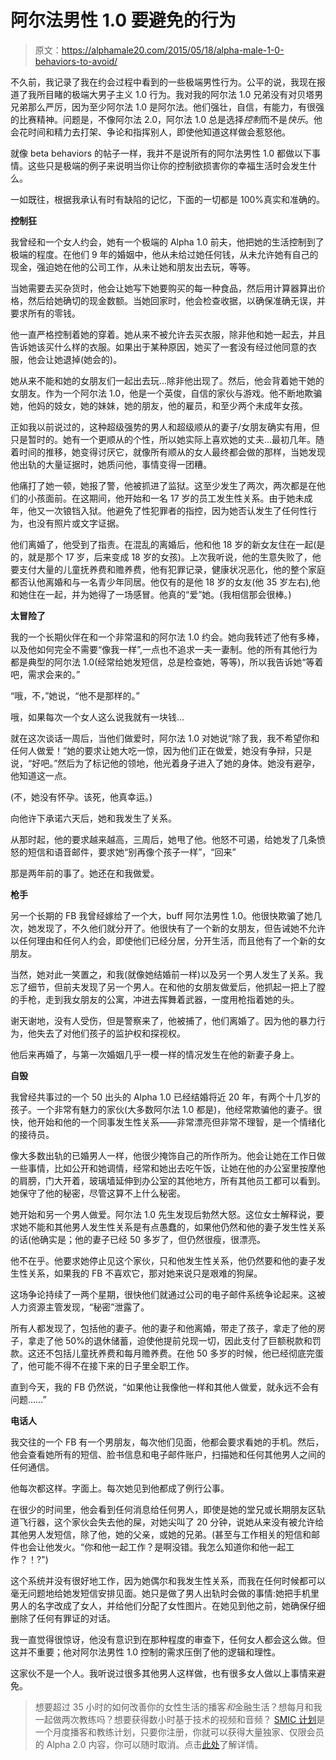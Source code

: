 # 阿尔法男性 1.0 要避免的行为

> 原文：<https://alphamale20.com/2015/05/18/alpha-male-1-0-behaviors-to-avoid/>

不久前，我记录了我在约会过程中看到的一些极端男性行为。公平的说，我现在报道了我所目睹的极端大男子主义 1.0 行为。我对我的阿尔法 1.0 兄弟没有对贝塔男兄弟那么严厉，因为至少阿尔法 1.0 是阿尔法。他们强壮，自信，有能力，有很强的比赛精神。问题是，不像阿尔法 2.0，阿尔法 1.0 总是选择*控制*而不是*快乐*。他会花时间和精力去打架、争论和指挥别人，即使他知道这样做会惹怒他。

就像 beta behaviors 的帖子一样，我并不是说所有的阿尔法男性 1.0 都做以下事情。这些只是极端的例子来说明当你让你的控制欲损害你的幸福生活时会发生什么。

一如既往，根据我承认有时有缺陷的记忆，下面的一切都是 100%真实和准确的。

**控制狂**

我曾经和一个女人约会，她有一个极端的 Alpha 1.0 前夫，他把她的生活控制到了极端的程度。在他们 9 年的婚姻中，他从未给过她任何钱，从未允许她有自己的现金，强迫她在他的公司工作，从未让她和朋友出去玩，等等。

当她需要去买杂货时，他会让她写下她要购买的每一种食品，然后用计算器算出价格，然后给她确切的现金数额。当她回家时，他会检查收据，以确保准确无误，并要求所有的零钱。

他一直严格控制着她的穿着。她从来不被允许去买衣服，除非他和她一起去，并且告诉她该买什么样的衣服。如果出于某种原因，她买了一套没有经过他同意的衣服，他会让她退掉(她会的)。

她从来不能和她的女朋友们一起出去玩...除非他出现了。然后，他会背着她干她的女朋友。作为一个阿尔法 1.0，他是一个英俊，自信的家伙与游戏。他不断地欺骗她，他妈的妓女，她的妹妹，她的朋友，他的雇员，和至少两个未成年女孩。

正如我以前说过的，这种超级强势的男人和超级顺从的妻子/女朋友确实有用，但只是暂时的。她有一个更顺从的个性，所以她实际上喜欢她的丈夫...最初几年。随着时间的推移，她变得讨厌它，就像所有顺从的女人最终都会做的那样，当她发现他出轨的大量证据时，她质问他，事情变得一团糟。

他痛打了她一顿，她报了警，他被抓进了监狱。这至少发生了两次，两次都是在他们的小孩面前。在这期间，他开始和一名 17 岁的员工发生性关系。由于她未成年，他又一次锒铛入狱。他避免了性犯罪者的指控，因为她否认发生了任何性行为，也没有照片或文字证据。

他们离婚了，他受到了指责。在混乱的离婚后，他和他 18 岁的新女友住在一起(是的，就是那个 17 岁，后来变成 18 岁的女孩)。上次我听说，他的生意失败了，他要支付大量的儿童抚养费和赡养费，他有犯罪记录，健康状况恶化，他的整个家庭都否认他离婚和与一名青少年同居。他仅有的是他 18 岁的女友(他 35 岁左右),他和她住在一起，并为她得了一场感冒。他真的“爱”她。(我相信那会很棒。)

**太冒险了**

我的一个长期伙伴在和一个非常温和的阿尔法 1.0 约会。她向我转述了他有多棒，以及他如何完全不需要“像我一样”,一点也不追求一夫一妻制。他的所有其他行为都是典型的阿尔法 1.0(经常给她发短信，总是检查她，等等)，所以我告诉她“等着吧，需求会来的。”

“哦，不，”她说，“他不是那样的。”

哦，如果每次一个女人这么说我就有一块钱...

就在这次谈话一周后，当他们做爱时，阿尔法 1.0 对她说“除了我，我不希望你和任何人做爱！”她的要求让她大吃一惊，因为他们正在做爱，她没有争辩，只是说，“好吧。”然后为了标记他的领地，他光着身子进入了她的身体。她没有避孕，他知道这一点。

(不，她没有怀孕。该死，他真幸运。)

向他许下承诺六天后，她和我发生了关系。

从那时起，他的要求越来越高，三周后，她甩了他。他怒不可遏，给她发了几条愤怒的短信和语音邮件，要求她“别再像个孩子一样”，“回来”

那是两年前的事了。她还在和我做爱。

**枪手**

另一个长期的 FB 我曾经嫁给了一个大，buff 阿尔法男性 1.0。他很快欺骗了她几次，她发现了，不久他们就分开了。他很快有了一个新的女朋友，但告诫她不允许以任何理由和任何人约会，即使他们已经分居，分开生活，而且他有了一个新的女朋友。

当然，她对此一笑置之，和我(就像她结婚前一样)以及另一个男人发生了关系。我忘了细节，但前夫发现了另一个男人。在和他的女朋友做爱后，他抓起一把上了膛的手枪，走到我女朋友的公寓，冲进去挥舞着武器，一度用枪指着她的头。

谢天谢地，没有人受伤，但是警察来了，他被捕了，他们离婚了。因为他的暴力行为，他失去了对他们孩子的监护权和探视权。

他后来再婚了，与第一次婚姻几乎一模一样的情况发生在他的新妻子身上。

**自毁**

我曾经共事过的一个 50 出头的 Alpha 1.0 已经结婚将近 20 年，有两个十几岁的孩子。一个非常有魅力的家伙(大多数阿尔法 1.0 都是)，他经常欺骗他的妻子。很快，他开始和他的一个同事发生性关系——非常漂亮但非常不理智，是一个情绪化的接待员。

像大多数出轨的已婚男人一样，他很少掩饰自己的所作所为。他会让她在工作日做一些事情，比如公开和她调情，经常和她出去吃午饭，让她在他的办公室里按摩他的肩膀，门大开着，玻璃墙延伸到办公室的其他地方，所有其他员工都可以看到。她保守了他的秘密，尽管这算不上什么秘密。

她开始和另一个男人做爱。阿尔法 1.0 先生发现后勃然大怒。这位女士解释说，要求她不能和其他男人发生性关系是有点愚蠢的，如果他仍然和他的妻子发生性关系的话(他确实是；他的妻子已经 50 多岁了，但仍然很瘦，很漂亮。

他不在乎。他要求她停止见这个家伙，只和他发生性关系，他仍然要和他的妻子发生性关系，如果我的 FB 不喜欢它，那对她来说只是艰难的狗屎。

这场争论持续了一两个星期，很快他们就通过公司的电子邮件系统争论起来。这被人力资源主管发现，“秘密”泄露了。

所有人都发现了，包括他的妻子。他的妻子和他离婚，带走了孩子，拿走了他的房子，拿走了他 50%的退休储蓄，迫使他提前兑现一切，因此支付了巨额税款和罚款。这还不包括儿童抚养费和每月赡养费。在他 50 多岁的时候，他已经彻底完蛋了，他可能不得不在接下来的日子里全职工作。

直到今天，我的 FB 仍然说，“如果他让我像他一样和其他人做爱，就永远不会有问题……”

**电话人**

我交往的一个 FB 有一个男朋友，每次他们见面，他都会要求看她的手机。然后，他会查看她所有的短信、脸书信息和电子邮件账户，扫描她和任何其他男人之间的任何通信。

他每次都这样。字面上。每次她见到他都成了例行公事。

在很少的时间里，他会看到任何消息给任何男人，即使是她的堂兄或长期朋友区轨道飞行器，这个家伙会失去他的屎，对她尖叫了 20 分钟，说她从来没有被允许给其他男人发短信，除了他，她的父亲，或她的兄弟。(甚至与工作相关的短信和邮件也会让他发火。“你和他一起工作？是啊没错。我怎么知道你和他一起工作？！?")

这个系统并没有很好地工作，因为她偶尔和我发生性关系，而我在任何时候都可以毫无问题地给她发短信安排见面。她只是做了男人出轨时会做的事情:她把手机里男人的名字改成了女人，并给他们分配了女性图片。在她见到他之前，她确保仔细删除了任何有罪证的对话。

我一直觉得很惊讶，他没有意识到在那种程度的审查下，任何女人都会这么做。但这并不重要；他对阿尔法男性 1.0 控制的需求压倒了他的逻辑和理性。

这家伙不是一个人。我听说过很多其他男人这样做，也有很多女人做以上事情来避免。

> 想要超过 35 小时的如何改善你的女性生活的播客*和*金融生活？想每月和我一起做两次教练吗？想要获得数小时基于技术的视频和音频？ [SMIC 计划](https://alphamale20.kartra.com/page/vIL17)是一个月度播客和教练计划，只要你注册，你就可以获得大量独家、仅限会员的 Alpha 2.0 内容，你可以随时取消。点击[此处](https://alphamale20.kartra.com/page/vIL17)了解详情。
> 
> 